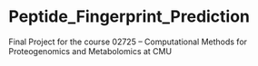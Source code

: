 # Peptide_Fingerprint_Prediction
Final Project for the course 02725 – Computational Methods for Proteogenomics and Metabolomics at CMU
